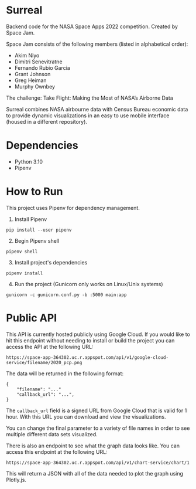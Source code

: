 # Surreal 
Backend code for the NASA Space Apps 2022 competition. Created by Space Jam.

Space Jam consists of the following members (listed in alphabetical order):
- Akim Niyo
- Dimitri Senevitratne 
- Fernando Rubio Garcia 
- Grant Johnson
- Greg Heiman
- Murphy Ownbey

The challenge: Take Flight: Making the Most of NASA’s Airborne Data

Surreal combines NASA airbourne data with Census Bureau economic data to provide
dynamic visualizations in an easy to use mobile interface (housed in a different repository).

# Dependencies
- Python 3.10
- Pipenv

# How to Run
This project uses Pipenv for dependency management. 

1. Install Pipenv
```
pip install --user pipenv
```

2. Begin Pipenv shell
```
pipenv shell
```

3. Install project's dependencies
```
pipenv install
```

4. Run the project (Gunicorn only works on Linux/Unix systems)
```
gunicorn -c gunicorn.conf.py -b :5000 main:app
```

# Public API
This API is currently hosted publicly using Google Cloud. If you would like to hit this endpoint without needing
to install or build the project you can access the API at the following URL:

`https://space-app-364302.uc.r.appspot.com/api/v1/google-cloud-service/filename/2020_pcp.png`

The data will be returned in the following format:
```
{
    "filename": "..."
    "callback_url": "...",
}
```

The `callback_url` field is a signed URL from Google Cloud that is valid for 1 hour. With this URL you can download and view the visualizations.

You can change the final parameter to a variety of file names in order to see multiple different data sets visualized.

There is also an endpoint to see what the graph data looks like. You can access this endpoint at the following URL:

`https://space-app-364302.uc.r.appspot.com/api/v1/chart-service/chart/1`

This will return a JSON with all of the data needed to plot the graph using Plotly.js.
